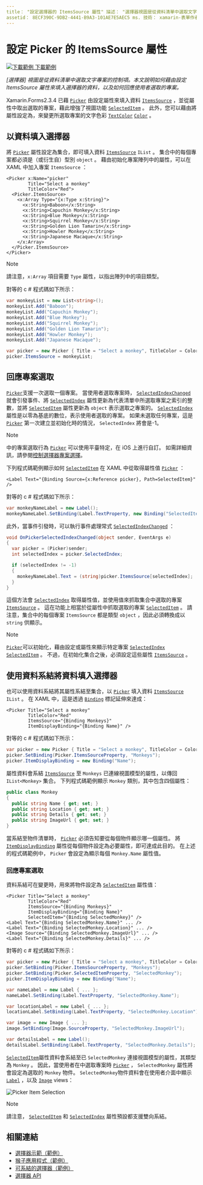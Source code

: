 ```yaml
---
title： "設定選擇器的 ItemsSource 屬性" 描述： "選擇器視圖是從資料清單中選取文字專案的控制項。 本文說明如何藉由設定 ItemsSource 屬性來填入選擇器中的資料，以及如何回應使用者選取的專案。
assetid： 8ECF390C-9DB2-4441-B9A3-101AE7E5AEC5 ms. 技術： xamarin-表單作者： davidbritch ms. author： dabritch ms. 日期：02/26/2019 否-loc： [ Xamarin.Forms ， Xamarin.Essentials ]
---
```


# <a name="setting-a-pickers-itemssource-property"></a>設定 Picker 的 ItemsSource 屬性

[![下載範例 ](~/media/shared/download.png) 下載範例](https://docs.microsoft.com/samples/xamarin/xamarin-forms-samples/userinterface-monkeyapppicker)

_[選擇器] 視圖是從資料清單中選取文字專案的控制項。本文說明如何藉由設定 ItemsSource 屬性來填入選擇器的資料，以及如何回應使用者選取的專案。_

Xamarin.Forms2.3.4 已藉 [`Picker`](xref:Xamarin.Forms.Picker) 由設定屬性來填入資料 [`ItemsSource`](xref:Xamarin.Forms.Picker.ItemsSource) ，並從屬性中取出選取的專案，藉此增強了視圖功能 [`SelectedItem`](xref:Xamarin.Forms.Picker.SelectedItem) 。 此外，您可以藉由將屬性設定為，來變更所選取專案的文字色彩 [`TextColor`](xref:Xamarin.Forms.Picker.TextColor) [`Color`](xref:Xamarin.Forms.Color) 。

## <a name="populating-a-picker-with-data"></a>以資料填入選擇器

將 [`Picker`](xref:Xamarin.Forms.Picker) 屬性設定為集合，即可填入資料 [`ItemsSource`](xref:Xamarin.Forms.Picker.ItemsSource) `IList` 。 集合中的每個專案都必須是（或衍生自）型別 `object` 。 藉由初始化專案陣列中的屬性，可以在 XAML 中加入專案 `ItemsSource` ：

```xaml
<Picker x:Name="picker"
        Title="Select a monkey"
        TitleColor="Red">
  <Picker.ItemsSource>
    <x:Array Type="{x:Type x:String}">
      <x:String>Baboon</x:String>
      <x:String>Capuchin Monkey</x:String>
      <x:String>Blue Monkey</x:String>
      <x:String>Squirrel Monkey</x:String>
      <x:String>Golden Lion Tamarin</x:String>
      <x:String>Howler Monkey</x:String>
      <x:String>Japanese Macaque</x:String>
    </x:Array>
  </Picker.ItemsSource>
</Picker>
```

> [!NOTE]
> 請注意，`x:Array` 項目需要 `Type` 屬性，以指出陣列中的項目類型。

對等的 c # 程式碼如下所示：

```csharp
var monkeyList = new List<string>();
monkeyList.Add("Baboon");
monkeyList.Add("Capuchin Monkey");
monkeyList.Add("Blue Monkey");
monkeyList.Add("Squirrel Monkey");
monkeyList.Add("Golden Lion Tamarin");
monkeyList.Add("Howler Monkey");
monkeyList.Add("Japanese Macaque");

var picker = new Picker { Title = "Select a monkey", TitleColor = Color.Red };
picker.ItemsSource = monkeyList;
```

## <a name="responding-to-item-selection"></a>回應專案選取

[`Picker`](xref:Xamarin.Forms.Picker)支援一次選取一個專案。 當使用者選取專案時， [`SelectedIndexChanged`](xref:Xamarin.Forms.Picker.SelectedIndexChanged) 就會引發事件、將 [`SelectedIndex`](xref:Xamarin.Forms.Picker.SelectedIndex) 屬性更新為代表清單中所選取專案之索引的整數，並將 [`SelectedItem`](xref:Xamarin.Forms.Picker.SelectedItem) 屬性更新為 `object` 表示選取之專案的。 [`SelectedIndex`](xref:Xamarin.Forms.Picker.SelectedIndex)屬性是以零為基底的數位，表示使用者選取的專案。 如果未選取任何專案，這是 [`Picker`](xref:Xamarin.Forms.Picker) 第一次建立並初始化時的情況， `SelectedIndex` 將會是-1。

> [!NOTE]
> 中的專案選取行為 [`Picker`](xref:Xamarin.Forms.Picker) 可以使用平臺特定，在 iOS 上進行自訂。 如需詳細資訊，請參閱[控制選擇器專案選擇](~/xamarin-forms/platform/ios/picker-selection.md)。

下列程式碼範例顯示如何 [`SelectedItem`](xref:Xamarin.Forms.Picker.SelectedItem) 在 XAML 中從取得屬性值 [`Picker`](xref:Xamarin.Forms.Picker) ：

```xaml
<Label Text="{Binding Source={x:Reference picker}, Path=SelectedItem}" />
```

對等的 c # 程式碼如下所示：

```csharp
var monkeyNameLabel = new Label();
monkeyNameLabel.SetBinding(Label.TextProperty, new Binding("SelectedItem", source: picker));
```

此外，當事件引發時，可以執行事件處理常式 [`SelectedIndexChanged`](xref:Xamarin.Forms.Picker.SelectedIndexChanged) ：

```csharp
void OnPickerSelectedIndexChanged(object sender, EventArgs e)
{
  var picker = (Picker)sender;
  int selectedIndex = picker.SelectedIndex;

  if (selectedIndex != -1)
  {
    monkeyNameLabel.Text = (string)picker.ItemsSource[selectedIndex];
  }
}
```

這個方法會 [`SelectedIndex`](xref:Xamarin.Forms.Picker.SelectedIndex) 取得屬性值，並使用值來抓取集合中選取的專案 [`ItemsSource`](xref:Xamarin.Forms.Picker.ItemsSource) 。 這在功能上相當於從屬性中抓取選取的專案 [`SelectedItem`](xref:Xamarin.Forms.Picker.SelectedItem) 。 請注意，集合中的每個專案 `ItemsSource` 都是類型 `object` ，因此必須轉換成以 `string` 供顯示。

> [!NOTE]
> [`Picker`](xref:Xamarin.Forms.Picker)可以初始化，藉由設定或屬性來顯示特定專案 [`SelectedIndex`](xref:Xamarin.Forms.Picker.SelectedIndex) [`SelectedItem`](xref:Xamarin.Forms.Picker.SelectedItem) 。 不過，在初始化集合之後，必須設定這些屬性 [`ItemsSource`](xref:Xamarin.Forms.Picker.ItemsSource) 。

## <a name="populating-a-picker-with-data-using-data-binding"></a>使用資料系結將資料填入選擇器

也可以使用資料系結將其屬性系結至集合，以 [`Picker`](xref:Xamarin.Forms.Picker) 填入資料 [`ItemsSource`](xref:Xamarin.Forms.Picker.ItemsSource) `IList` 。 在 XAML 中，這是透過 [`Binding`](xref:Xamarin.Forms.Xaml.BindingExtension) 標記延伸來達成：

```xaml
<Picker Title="Select a monkey"
        TitleColor="Red"
        ItemsSource="{Binding Monkeys}"
        ItemDisplayBinding="{Binding Name}" />
```

對等的 c # 程式碼如下所示：

```csharp
var picker = new Picker { Title = "Select a monkey", TitleColor = Color.Red };
picker.SetBinding(Picker.ItemsSourceProperty, "Monkeys");
picker.ItemDisplayBinding = new Binding("Name");
```

屬性資料會系結 [`ItemsSource`](xref:Xamarin.Forms.Picker.ItemsSource) 至 `Monkeys` 已連線視圖模型的屬性，以傳回 `IList<Monkey>` 集合。 下列程式碼範例顯示 `Monkey` 類別，其中包含四個屬性：

```csharp
public class Monkey
{
  public string Name { get; set; }
  public string Location { get; set; }
  public string Details { get; set; }
  public string ImageUrl { get; set; }
}
```

當系結至物件清單時， [`Picker`](xref:Xamarin.Forms.Picker) 必須告知要從每個物件顯示哪一個屬性。 將 [`ItemDisplayBinding`](xref:Xamarin.Forms.Picker.ItemDisplayBinding) 屬性從每個物件設定為必要屬性，即可達成此目的。 在上述的程式碼範例中， `Picker` 會設定為顯示每個 `Monkey.Name` 屬性值。

### <a name="responding-to-item-selection"></a>回應專案選取

資料系結可在變更時，用來將物件設定為 [`SelectedItem`](xref:Xamarin.Forms.Picker.SelectedItem) 屬性值：

```xaml
<Picker Title="Select a monkey"
        TitleColor="Red"
        ItemsSource="{Binding Monkeys}"
        ItemDisplayBinding="{Binding Name}"
        SelectedItem="{Binding SelectedMonkey}" />
<Label Text="{Binding SelectedMonkey.Name}" ... />
<Label Text="{Binding SelectedMonkey.Location}" ... />
<Image Source="{Binding SelectedMonkey.ImageUrl}" ... />
<Label Text="{Binding SelectedMonkey.Details}" ... />
```

對等的 c # 程式碼如下所示：

```csharp
var picker = new Picker { Title = "Select a monkey", TitleColor = Color.Red };
picker.SetBinding(Picker.ItemsSourceProperty, "Monkeys");
picker.SetBinding(Picker.SelectedItemProperty, "SelectedMonkey");
picker.ItemDisplayBinding = new Binding("Name");

var nameLabel = new Label { ... };
nameLabel.SetBinding(Label.TextProperty, "SelectedMonkey.Name");

var locationLabel = new Label { ... };
locationLabel.SetBinding(Label.TextProperty, "SelectedMonkey.Location");

var image = new Image { ... };
image.SetBinding(Image.SourceProperty, "SelectedMonkey.ImageUrl");

var detailsLabel = new Label();
detailsLabel.SetBinding(Label.TextProperty, "SelectedMonkey.Details");
```

[`SelectedItem`](xref:Xamarin.Forms.Picker.SelectedItem)屬性資料會系結至已 `SelectedMonkey` 連接視圖模型的屬性，其類型為 `Monkey` 。 因此，當使用者在中選取專案時 [`Picker`](xref:Xamarin.Forms.Picker) ， `SelectedMonkey` 屬性將會設定為選取的 `Monkey` 物件。 `SelectedMonkey`物件資料會在使用者介面中顯示 [`Label`](xref:Xamarin.Forms.Label) ，以及 [`Image`](xref:Xamarin.Forms.Image) views：

![](populating-itemssource-images/monkeys.png "Picker Item Selection")

> [!NOTE]
> 請注意， [`SelectedItem`](xref:Xamarin.Forms.Picker.SelectedItem) 和 [`SelectedIndex`](xref:Xamarin.Forms.Picker.SelectedIndex) 屬性預設都支援雙向系結。

## <a name="related-links"></a>相關連結

- [選擇器示範（範例）](https://docs.microsoft.com/samples/xamarin/xamarin-forms-samples/userinterface-pickerdemo)
- [猴子應用程式（範例）](https://docs.microsoft.com/samples/xamarin/xamarin-forms-samples/userinterface-monkeyapppicker)
- [可系結的選擇器（範例）](https://docs.microsoft.com/samples/xamarin/xamarin-forms-samples/userinterface-bindablepicker)
- [選擇器 API](xref:Xamarin.Forms.Picker)
